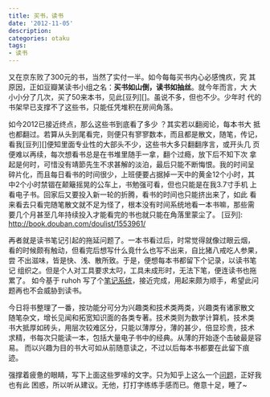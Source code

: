 ```yaml
---
title: 买书，读书
date: '2012-11-05'
description:
categories: otaku
tags:
- 读书
---
```


又在京东败了300元的书，当然了实付一半。如今每每买书内心必感愧疚，究
其原因，正如豆瓣某读书小组之名：**买书如山倒，读书如抽丝**。就今年而言，大
大小小分了几次，买了50来本书，见此[豆列][]。虽说不多，但也不少。少年时
代的书架早已支撑不了这些书，只能任凭堆积在房间角落。

如今2012已接近终点，那么这些书到底看了多少 ？其实若以翻阅论，每本书大
抵也都翻过。若算从头到尾看完，则便只有寥寥数本，而且都是散文，随笔，传记，
看我[豆列][]便知里面专业性的大部头不少，这些书大多只翻翻序言，或开头几
页便难以再续，每次想看书总是在书堆里随手一拿，翻个过瘾，放下后不知下次
拿起是何时，可惜没有靖節先生不求甚解的淡泊，最后只能不断悔恨。我的时间呈
碎片化，而且每日看书的时间很少，上班便要占据掉一天中的黄金12个小时，其
中2个小时禁锢在颠簸摇晃的公车上，书勉强可看，但也只能是在我3.7寸手机
上看电子书。回家后又要投入新一轮的折腾，看书的时间也只能挤出来了，如此
看来看去只看完随笔散文就不足为怪了，根本没有时间系统地看一本书嘛，那些需
要几个月甚至几年持续投入才能看完的书也就只能在角落里蒙尘了。
[豆列]: http://book.douban.com/doulist/1553961/

再者就是读书笔记引起的拖延问题了。一本书看过后，时常觉得就像过眼云烟，
看的时候颇有触动，但看完后想写什么竟什么也写不出来，自比猪八戒吃人参果，尝
不出滋味，皆是快、浅、散所致。于是，便想每本书都留下个记录，以读书笔记
组织之。但是个人对工具要求太叼，工具未成形时，无法下笔，便连读书也拖累了。
如今基于 ruhoh 写了个[笔记系统][]，接近完成，用起来颇为顺手，希望此问题再也不会威胁到读书。

今日将书整理了一番，按功能分可分为兴趣类和技术类两类，兴趣类有诸家散文
随笔杂文，增长见闻和拓宽知识面的各类专著。技术类则为数学计算机，技术类
书大抵厚如砖头，用层次较难区分，只能以薄厚分，薄的甚少，倍显珍贵，技术
求精，书每次只能读一本，包括大量电子书中的经典。从薄的开始逐个击破最是容易。
而以兴趣为目的书大可如从前随意读之，不过以后每本书都要在此留下痕迹。

强撑着疲惫的眼睛，写下上面这些罗嗦的文字。只为知乎上这么一个[问题][]，正好我也有此
困惑，所以听从建议。无他，打打字练练手感而已。倦意十足，睡了~

[问题]: http://www.zhihu.com/question/20508838
[笔记系统]: /notes
